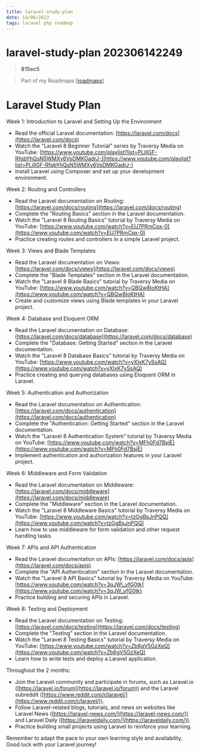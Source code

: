 ```yaml
---
title: laravel-study-plan
date: 14/06/2023
tags: laravel php roadmap
---
```


# **laravel-study-plan** 202306142249 
> **815ec5**

> Part of my Roadmaps [[roadmaps]]

# Laravel Study Plan 

Week 1: Introduction to Laravel and Setting Up the Environment

-   Read the official Laravel documentation: [https://laravel.com/docs](https://laravel.com/docs)
-   Watch the "Laravel 8 Beginner Tutorial" series by Traversy Media on YouTube: [https://www.youtube.com/playlist?list=PLillGF-RfqbYhQsN5WMXy6VsDMKGadrJ-](https://www.youtube.com/playlist?list=PLillGF-RfqbYhQsN5WMXy6VsDMKGadrJ-)
-   Install Laravel using Composer and set up your development environment.

Week 2: Routing and Controllers

-   Read the Laravel documentation on Routing: [https://laravel.com/docs/routing](https://laravel.com/docs/routing)
-   Complete the "Routing Basics" section in the Laravel documentation.
-   Watch the "Laravel 8 Routing Basics" tutorial by Traversy Media on YouTube: [https://www.youtube.com/watch?v=EU7PRmCpx-0](https://www.youtube.com/watch?v=EU7PRmCpx-0)
-   Practice creating routes and controllers in a simple Laravel project.

Week 3: Views and Blade Templates

-   Read the Laravel documentation on Views: [https://laravel.com/docs/views](https://laravel.com/docs/views)
-   Complete the "Blade Templates" section in the Laravel documentation.
-   Watch the "Laravel 8 Blade Basics" tutorial by Traversy Media on YouTube: [https://www.youtube.com/watch?v=QBQw8IoKtHA](https://www.youtube.com/watch?v=QBQw8IoKtHA)
-   Create and customize views using Blade templates in your Laravel project.

Week 4: Database and Eloquent ORM

-   Read the Laravel documentation on Database: [https://laravel.com/docs/database](https://laravel.com/docs/database)
-   Complete the "Database: Getting Started" section in the Laravel documentation.
-   Watch the "Laravel 8 Database Basics" tutorial by Traversy Media on YouTube: [https://www.youtube.com/watch?v=yXIxK7ySsAQ](https://www.youtube.com/watch?v=yXIxK7ySsAQ)
-   Practice creating and querying databases using Eloquent ORM in Laravel.

Week 5: Authentication and Authorization

-   Read the Laravel documentation on Authentication: [https://laravel.com/docs/authentication](https://laravel.com/docs/authentication)
-   Complete the "Authentication: Getting Started" section in the Laravel documentation.
-   Watch the "Laravel 8 Authentication System" tutorial by Traversy Media on YouTube: [https://www.youtube.com/watch?v=MFh0Fd7BsjE](https://www.youtube.com/watch?v=MFh0Fd7BsjE)
-   Implement authentication and authorization features in your Laravel project.

Week 6: Middleware and Form Validation

-   Read the Laravel documentation on Middleware: [https://laravel.com/docs/middleware](https://laravel.com/docs/middleware)
-   Complete the "Middleware" section in the Laravel documentation.
-   Watch the "Laravel 8 Middleware Basics" tutorial by Traversy Media on YouTube: [https://www.youtube.com/watch?v=tzGgBsJnPQQ](https://www.youtube.com/watch?v=tzGgBsJnPQQ)
-   Learn how to use middleware for form validation and other request handling tasks.

Week 7: APIs and API Authentication

-   Read the Laravel documentation on APIs: [https://laravel.com/docs/apis](https://laravel.com/docs/apis)
-   Complete the "API Authentication" section in the Laravel documentation.
-   Watch the "Laravel 8 API Basics" tutorial by Traversy Media on YouTube: [https://www.youtube.com/watch?v=3qJW\_vfG0tk](https://www.youtube.com/watch?v=3qJW_vfG0tk)
-   Practice building and securing APIs in Laravel.

Week 8: Testing and Deployment

-   Read the Laravel documentation on Testing: [https://laravel.com/docs/testing](https://laravel.com/docs/testing)
-   Complete the "Testing" section in the Laravel documentation.
-   Watch the "Laravel 8 Testing Basics" tutorial by Traversy Media on YouTube: [https://www.youtube.com/watch?v=Zb6gV5GzXeQ](https://www.youtube.com/watch?v=Zb6gV5GzXeQ)
-   Learn how to write tests and deploy a Laravel application.

Throughout the 2 months:

-   Join the Laravel community and participate in forums, such as Laravel.io ([https://laravel.io/forum](https://laravel.io/forum)) and the Laravel subreddit ([https://www.reddit.com/r/laravel/](https://www.reddit.com/r/laravel/)).
-   Follow Laravel-related blogs, tutorials, and news on websites like Laravel News ([https://laravel-news.com/](https://laravel-news.com/)) and Laravel Daily ([https://laraveldaily.com/](https://laraveldaily.com/)).
-   Practice building small projects using Laravel to reinforce your learning.

Remember to adapt the pace to your own learning style and availability. Good luck with your Laravel journey!

[//begin]: # "Autogenerated link references for markdown compatibility"
[roadmaps]: ../roadmaps "Roadmaps"
[//end]: # "Autogenerated link references"